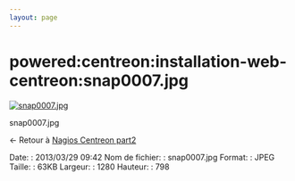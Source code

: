 ```yaml
---
layout: page
---
```


powered:centreon:installation-web-centreon:snap0007.jpg
=======================================================

[![snap0007.jpg](../../..//assets/media/powered/centreon/installation-web-centreon/snap0007.jpg@cache=&w=900&h=561 "snap0007.jpg")](../../..//assets/media/powered/centreon/installation-web-centreon/snap0007.jpg@cache= "Afficher le fichier original")

snap0007.jpg

← Retour à [Nagios Centreon
part2](../../../../centreon/nagios-centreon-part2.html "centreon:nagios-centreon-part2")

Date:
:   2013/03/29 09:42
Nom de fichier:
:   snap0007.jpg
Format:
:   JPEG
Taille:
:   63KB
Largeur:
:   1280
Hauteur:
:   798

